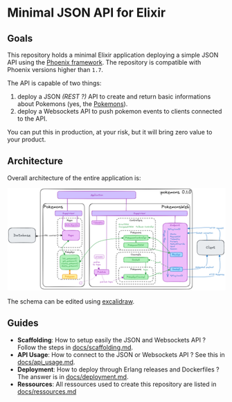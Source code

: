 # Minimal JSON API for Elixir

## Goals

This repository holds a minimal Elixir application deploying a simple JSON API using the [Phoenix framework](https://hexdocs.pm/phoenix). The repository is compatible with Phoenix versions higher than `1.7`. 

The API is capable of two things:

1. deploy a JSON *(REST ?)* API to create and return basic informations about Pokemons (yes, the [Pokemons](https://www.pokemon.com/us/pokedex)). 
2. deploy a Websockets API to push pokemon events to clients connected to the API.

You can put this in production, at your risk, but it will bring zero value to your product.

## Architecture

Overall architecture of the entire application is:

![Architecture](docs/architecture.png)

The schema can be edited using [excalidraw](https://excalidraw.com/).

## Guides

- **Scaffolding**: How to setup easily the JSON and Websockets API ? Follow the steps in [docs/scaffolding.md](docs/scaffolding.md).
- **API Usage**: How to connect to the JSON or Websockets API ? See this in [docs/api_usage.md](docs/api_usage.md).
- **Deployment**: How to deploy through Erlang releases and Dockerfiles ? The answer is in [docs/deployment.md](docs/deployment.md).
- **Ressources**: All ressources used to create this repository are listed in [docs/ressources.md](docs/ressources.md)